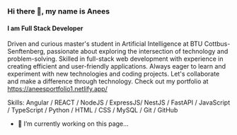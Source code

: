 ### Hi there 👋, my name is Anees
#### I am Full Stack Developer

Driven and curious master's student in Artificial Intelligence at BTU Cottbus-Senftenberg, passionate about exploring the intersection of technology and problem-solving. Skilled in full-stack web development with experience in creating efficient and user-friendly applications. Always eager to learn and experiment with new technologies and coding projects. Let's collaborate and make a difference through technology. Check out my portfolio at https://aneesportfolio1.netlify.app/

Skills: Angular / REACT / NodeJS / ExpressJS/ NestJS / FastAPI / JavaScript / TypeScript / Python / HTML / CSS / MySQL / Git / GitHub

- 🔭 I’m currently working on this page... 






<!--
**anees028/anees028** is a ✨ _special_ ✨ repository because its `README.md` (this file) appears on your GitHub profile.

Here are some ideas to get you started:

- 🔭 I’m currently working on ...
- 🌱 I’m currently learning ...
- 👯 I’m looking to collaborate on ...
- 🤔 I’m looking for help with ...
- 💬 Ask me about ...
- 📫 How to reach me: ...
- 😄 Pronouns: ...
- ⚡ Fun fact: ...
-->
